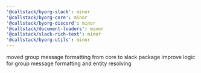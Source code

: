 ```yaml
---
'@callstack/byorg-slack': minor
'@callstack/byorg-core': minor
'@callstack/byorg-discord': minor
'@callstack/document-loaders': minor
'@callstack/slack-rich-text': minor
'@callstack/byorg-utils': minor
---
```


moved group message formatting from core to slack package
improve logic for group message formatting and entity resolving
